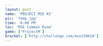```yaml
---
layout: post
name: 'PROJECT MSE #2'
pic: 'temp.jpg'
time: '6:00 PM'
loc: 'MSE Common Room'
game: ['ProjectM']
bracket: ['http://challonge.com/mse150618']
---
```

